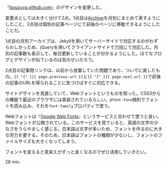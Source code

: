 『[bouzuya.github.com](http://bouzuya.github.com/)』のデザインを変更した。

変更点としては大きく分けて2点。1点目は[Archive](http://bouzuya.github.com/blog-archive.html)を月別にまとめて表すようにしたこと、2点目は個別の記事ページにて前後のページに移動できるようにしたことだ。

1点目の月別アーカイブは、Jekyllを用いてサーバーサイドで対応するのがわずらわしかっため、jQueryを用いてクライアントサイドで力技にて対応した。月別の記事数も表示して、毎日更新していることが分かるようにした。はてなブログとデザインが似ているのは気のせいだろう。

2点目の記事間リンクは、以前から放置していた問題であり、ついでに直したもの。`{{ "{" }}{ page.previous.url }}`と`{{ "{" }}{ page.next.url }}`で前後の記事のURLを得られることに気づけばすぐに対応できる。

サイトデザインを見直していて、Webフォントというものを知った。CSS3からの機能で最近のブラウザには実装されているらしい。`@font-face`規則でフォントを読み込み、それを`font-family`プロパティで使う。

Webフォントは『[Google Web Fonts](http://www.google.com/webfonts/)』というサービスと合わせて使うと良い。Webフォントが公開されている。このサービスを見ていると、英語の文字の少なさをうらやましく感じる。日本語は文字が多いため、フォントを作るのに大きな労力を要する。そのため、日本語はフォントの種類が少ないし、フォントのファイルサイズも大きくなってしまう。

フォントを変えると見栄えがずっと良くなるのでぜひ活用していきたい。

28 min.
